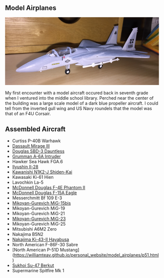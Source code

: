 ## Model Airplanes

![F-15](IMG_1360.JPG) 

My first encounter with a model aircraft occured back in seventh grade when I ventured into the middle school library. Perched near the center of the building was a large scale model of a dark blue propeller aircraft. I could tell from the inverted gull wing and US Navy roundels that the model was that of an F4U Corsair.  



## Assembled Aircraft

* Curtiss P-40B Warhawk 
* [Dassault Mirage III](https://williamteav.github.io/personal_website/model_airplanes/mirageiii.html)
* [Douglas SBD-3 Dauntless](https://williamteav.github.io/personal_website/model_airplanes/sbd.html)
* [Grumman A-6A Intruder](https://williamteav.github.io/personal_website/model_airplanes/a6.html)
* Hawker Sea Hawk FGA.6
* [Ilyushin Il-28](https://williamteav.github.io/personal_website/model_airplanes/il28.html)
* [Kawanishi N1K2-J Shiden-Kai](https://williamteav.github.io/personal_website/model_airplanes/n1k2.html)
* Kawasaki Ki-61 Hien 
* Lavochkin La-5
* [McDonnell Douglas F-4E Phantom II](https://williamteav.github.io/personal_website/model_airplanes/f4.html) 
* [McDonnell Douglas F-15A Eagle](https://williamteav.github.io/personal_website/model_airplanes/f15.html)
* Messerchmitt Bf 109 E-3
* [Mikoyan-Gurevich MiG-15bis](https://williamteav.github.io/personal_website/model_airplanes/mig15.html)
* Mikoyan-Gurevich MiG-19
* Mikoyan-Gurevich MiG-21
* [Mikoyan-Gurevich MiG-23](https://williamteav.github.io/personal_website/model_airplanes/mig23.html)
* Mikoyan-Gurevich MiG-25
* Mitsubishi A6M2 Zero
* Nakajima B5N2
* [Nakajima Ki-43-II Hayabusa](https://williamteav.github.io/personal_website/model_airplanes/ki43.html)
* North American F-86F-30 Sabre 
* [North American P-51D Mustang]
(https://williamteav.github.io/personal_website/model_airplanes/p51.html)
* [Sukhoi Su-47 Berkut](https://williamteav.github.io/personal_website/model_airplanes/su47.html)
* Supermarine Spitfire Mk 1
